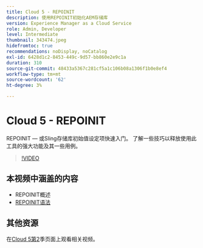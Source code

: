 ```yaml
---
title: Cloud 5 - REPOINIT
description: 使用REPOINIT初始化AEM存储库
version: Experience Manager as a Cloud Service
role: Admin, Developer
level: Intermediate
thumbnail: 343474.jpeg
hidefromtoc: true
recommendations: noDisplay, noCatalog
exl-id: 6428d1c2-8453-449c-9d57-bb860e2e9c1a
duration: 310
source-git-commit: 48433a5367c281cf5a1c106b08a1306f1b0e8ef4
workflow-type: tm+mt
source-wordcount: '62'
ht-degree: 3%

---
```


# Cloud 5 - REPOINIT

REPOINIT — 或Sling存储库初始值设定项快速入门。 了解一些技巧以释放使用此工具的强大功能及其一些用例。

>[!VIDEO](https://video.tv.adobe.com/v/343474?quality=12&learn=on)

## 本视频中涵盖的内容

+ REPOINIT概述
+ [REPOINIT语法](https://sling.apache.org/documentation/bundles/repository-initialization.html#appendix-a-repoinit-syntax-parser-test-scenarios-1)

## 其他资源

在[Cloud 5第2](../cloud5-season-2.md)季页面上观看相关视频。
